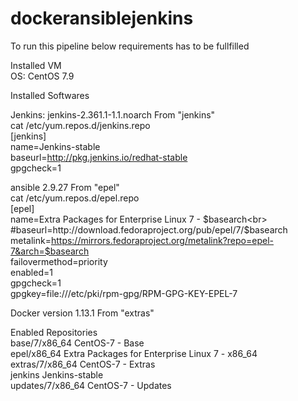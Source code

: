 # dockeransiblejenkins<br>

To run this pipeline below requirements has to be fullfilled<br>

Installed VM<br>
OS: CentOS 7.9<br>

Installed Softwares<br>

Jenkins: jenkins-2.361.1-1.1.noarch From "jenkins"<br>
cat /etc/yum.repos.d/jenkins.repo<br>
[jenkins]<br>
name=Jenkins-stable<br>
baseurl=http://pkg.jenkins.io/redhat-stable<br>
gpgcheck=1<br>

ansible 2.9.27 From "epel"<br>
cat /etc/yum.repos.d/epel.repo<br>
[epel]<br>
name=Extra Packages for Enterprise Linux 7 - $basearch<br>
#baseurl=http://download.fedoraproject.org/pub/epel/7/$basearch<br>
metalink=https://mirrors.fedoraproject.org/metalink?repo=epel-7&arch=$basearch<br>
failovermethod=priority<br>
enabled=1<br>
gpgcheck=1<br>
gpgkey=file:///etc/pki/rpm-gpg/RPM-GPG-KEY-EPEL-7<br>

Docker version 1.13.1 From "extras"<br>

Enabled Repositories<br>
base/7/x86_64                                               CentOS-7 - Base                               <br>
epel/x86_64                                                 Extra Packages for Enterprise Linux 7 - x86_64<br>
extras/7/x86_64                                             CentOS-7 - Extras                             <br>
jenkins                                                     Jenkins-stable                                <br>
updates/7/x86_64                                            CentOS-7 - Updates                            <br>
